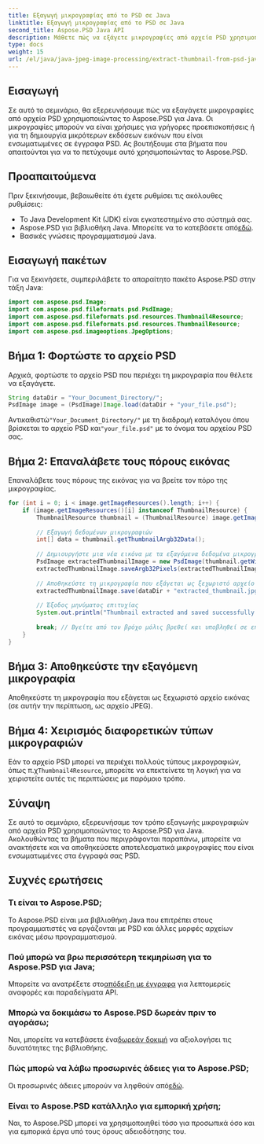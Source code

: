 ```yaml
---
title: Εξαγωγή μικρογραφίας από το PSD σε Java
linktitle: Εξαγωγή μικρογραφίας από το PSD σε Java
second_title: Aspose.PSD Java API
description: Μάθετε πώς να εξάγετε μικρογραφίες από αρχεία PSD χρησιμοποιώντας το Aspose.PSD για Java. Αυτός ο οδηγός βήμα προς βήμα καλύπτει τα πάντα, από τη ρύθμιση έως την αποθήκευση εξαγόμενων εικόνων.
type: docs
weight: 15
url: /el/java/java-jpeg-image-processing/extract-thumbnail-from-psd-java/
---
```

## Εισαγωγή
Σε αυτό το σεμινάριο, θα εξερευνήσουμε πώς να εξαγάγετε μικρογραφίες από αρχεία PSD χρησιμοποιώντας το Aspose.PSD για Java. Οι μικρογραφίες μπορούν να είναι χρήσιμες για γρήγορες προεπισκοπήσεις ή για τη δημιουργία μικρότερων εκδόσεων εικόνων που είναι ενσωματωμένες σε έγγραφα PSD. Ας βουτήξουμε στα βήματα που απαιτούνται για να το πετύχουμε αυτό χρησιμοποιώντας το Aspose.PSD.
## Προαπαιτούμενα
Πριν ξεκινήσουμε, βεβαιωθείτε ότι έχετε ρυθμίσει τις ακόλουθες ρυθμίσεις:
- Το Java Development Kit (JDK) είναι εγκατεστημένο στο σύστημά σας.
-  Aspose.PSD για βιβλιοθήκη Java. Μπορείτε να το κατεβάσετε από[εδώ](https://releases.aspose.com/psd/java/).
- Βασικές γνώσεις προγραμματισμού Java.
## Εισαγωγή πακέτων
Για να ξεκινήσετε, συμπεριλάβετε το απαραίτητο πακέτο Aspose.PSD στην τάξη Java:
```java
import com.aspose.psd.Image;
import com.aspose.psd.fileformats.psd.PsdImage;
import com.aspose.psd.fileformats.psd.resources.Thumbnail4Resource;
import com.aspose.psd.fileformats.psd.resources.ThumbnailResource;
import com.aspose.psd.imageoptions.JpegOptions;
```
## Βήμα 1: Φορτώστε το αρχείο PSD
Αρχικά, φορτώστε το αρχείο PSD που περιέχει τη μικρογραφία που θέλετε να εξαγάγετε.
```java
String dataDir = "Your_Document_Directory/";
PsdImage image = (PsdImage)Image.load(dataDir + "your_file.psd");
```
 Αντικαθιστώ`"Your_Document_Directory/"` με τη διαδρομή καταλόγου όπου βρίσκεται το αρχείο PSD και`"your_file.psd"` με το όνομα του αρχείου PSD σας.
## Βήμα 2: Επαναλάβετε τους πόρους εικόνας
Επαναλάβετε τους πόρους της εικόνας για να βρείτε τον πόρο της μικρογραφίας.
```java
for (int i = 0; i < image.getImageResources().length; i++) {
    if (image.getImageResources()[i] instanceof ThumbnailResource) {
        ThumbnailResource thumbnail = (ThumbnailResource) image.getImageResources()[i];
        
        // Εξαγωγή δεδομένων μικρογραφιών
        int[] data = thumbnail.getThumbnailArgb32Data();
        
        // Δημιουργήστε μια νέα εικόνα με τα εξαγόμενα δεδομένα μικρογραφιών
        PsdImage extractedThumbnailImage = new PsdImage(thumbnail.getWidth(), thumbnail.getHeight());
        extractedThumbnailImage.saveArgb32Pixels(extractedThumbnailImage.getBounds(), data);
        
        // Αποθηκεύστε τη μικρογραφία που εξάγεται ως ξεχωριστό αρχείο JPEG
        extractedThumbnailImage.save(dataDir + "extracted_thumbnail.jpg", new JpegOptions());
        
        // Έξοδος μηνύματος επιτυχίας
        System.out.println("Thumbnail extracted and saved successfully.");
        
        break; // Βγείτε από τον βρόχο μόλις βρεθεί και υποβληθεί σε επεξεργασία η μικρογραφία
    }
}
```
## Βήμα 3: Αποθηκεύστε την εξαγόμενη μικρογραφία
Αποθηκεύστε τη μικρογραφία που εξάγεται ως ξεχωριστό αρχείο εικόνας (σε αυτήν την περίπτωση, ως αρχείο JPEG).
## Βήμα 4: Χειρισμός διαφορετικών τύπων μικρογραφιών
 Εάν το αρχείο PSD μπορεί να περιέχει πολλούς τύπους μικρογραφιών, όπως π.χ`Thumbnail4Resource`, μπορείτε να επεκτείνετε τη λογική για να χειριστείτε αυτές τις περιπτώσεις με παρόμοιο τρόπο.

## Σύναψη
Σε αυτό το σεμινάριο, εξερευνήσαμε τον τρόπο εξαγωγής μικρογραφιών από αρχεία PSD χρησιμοποιώντας το Aspose.PSD για Java. Ακολουθώντας τα βήματα που περιγράφονται παραπάνω, μπορείτε να ανακτήσετε και να αποθηκεύσετε αποτελεσματικά μικρογραφίες που είναι ενσωματωμένες στα έγγραφά σας PSD.

## Συχνές ερωτήσεις
### Τι είναι το Aspose.PSD;
Το Aspose.PSD είναι μια βιβλιοθήκη Java που επιτρέπει στους προγραμματιστές να εργάζονται με PSD και άλλες μορφές αρχείων εικόνας μέσω προγραμματισμού.
### Πού μπορώ να βρω περισσότερη τεκμηρίωση για το Aspose.PSD για Java;
 Μπορείτε να ανατρέξετε στο[απόδειξη με έγγραφα](https://reference.aspose.com/psd/java/) για λεπτομερείς αναφορές και παραδείγματα API.
### Μπορώ να δοκιμάσω το Aspose.PSD δωρεάν πριν το αγοράσω;
 Ναι, μπορείτε να κατεβάσετε ένα[δωρεάν δοκιμή](https://releases.aspose.com/) να αξιολογήσει τις δυνατότητες της βιβλιοθήκης.
### Πώς μπορώ να λάβω προσωρινές άδειες για το Aspose.PSD;
 Οι προσωρινές άδειες μπορούν να ληφθούν από[εδώ](https://purchase.aspose.com/temporary-license/).
### Είναι το Aspose.PSD κατάλληλο για εμπορική χρήση;
Ναι, το Aspose.PSD μπορεί να χρησιμοποιηθεί τόσο για προσωπικά όσο και για εμπορικά έργα υπό τους όρους αδειοδότησης του.